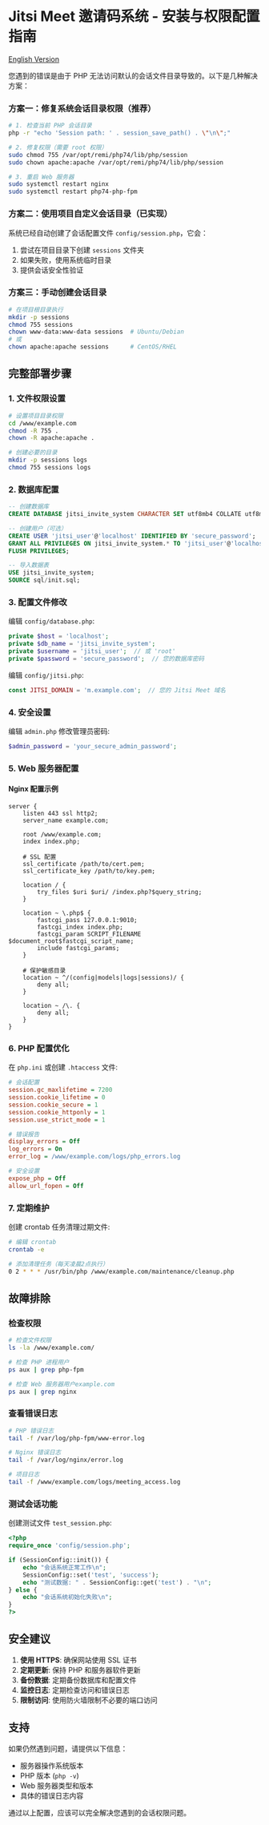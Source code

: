 # Jitsi Meet 邀请码系统 - 安装与权限配置指南

[English Version](INSTALL-EN.md)

您遇到的错误是由于 PHP 无法访问默认的会话文件目录导致的。以下是几种解决方案：

### 方案一：修复系统会话目录权限（推荐）

```bash
# 1. 检查当前 PHP 会话目录
php -r "echo 'Session path: ' . session_save_path() . \"\n\";"

# 2. 修复权限（需要 root 权限）
sudo chmod 755 /var/opt/remi/php74/lib/php/session
sudo chown apache:apache /var/opt/remi/php74/lib/php/session

# 3. 重启 Web 服务器
sudo systemctl restart nginx
sudo systemctl restart php74-php-fpm
```

### 方案二：使用项目自定义会话目录（已实现）

系统已经自动创建了会话配置文件 `config/session.php`，它会：

1. 尝试在项目目录下创建 `sessions` 文件夹
2. 如果失败，使用系统临时目录
3. 提供会话安全性验证

### 方案三：手动创建会话目录

```bash
# 在项目根目录执行
mkdir -p sessions
chmod 755 sessions
chown www-data:www-data sessions  # Ubuntu/Debian
# 或
chown apache:apache sessions      # CentOS/RHEL
```

## 完整部署步骤

### 1. 文件权限设置

```bash
# 设置项目目录权限
cd /www/example.com
chmod -R 755 .
chown -R apache:apache .

# 创建必要的目录
mkdir -p sessions logs
chmod 755 sessions logs
```

### 2. 数据库配置

```sql
-- 创建数据库
CREATE DATABASE jitsi_invite_system CHARACTER SET utf8mb4 COLLATE utf8mb4_unicode_ci;

-- 创建用户（可选）
CREATE USER 'jitsi_user'@'localhost' IDENTIFIED BY 'secure_password';
GRANT ALL PRIVILEGES ON jitsi_invite_system.* TO 'jitsi_user'@'localhost';
FLUSH PRIVILEGES;

-- 导入数据表
USE jitsi_invite_system;
SOURCE sql/init.sql;
```

### 3. 配置文件修改

编辑 `config/database.php`:
```php
private $host = 'localhost';
private $db_name = 'jitsi_invite_system';
private $username = 'jitsi_user';  // 或 'root'
private $password = 'secure_password';  // 您的数据库密码
```

编辑 `config/jitsi.php`:
```php
const JITSI_DOMAIN = 'm.example.com';  // 您的 Jitsi Meet 域名
```

### 4. 安全设置

编辑 `admin.php` 修改管理员密码:
```php
$admin_password = 'your_secure_admin_password';
```

### 5. Web 服务器配置

#### Nginx 配置示例
```nginx
server {
    listen 443 ssl http2;
    server_name example.com;
    
    root /www/example.com;
    index index.php;
    
    # SSL 配置
    ssl_certificate /path/to/cert.pem;
    ssl_certificate_key /path/to/key.pem;
    
    location / {
        try_files $uri $uri/ /index.php?$query_string;
    }
    
    location ~ \.php$ {
        fastcgi_pass 127.0.0.1:9010;
        fastcgi_index index.php;
        fastcgi_param SCRIPT_FILENAME $document_root$fastcgi_script_name;
        include fastcgi_params;
    }
    
    # 保护敏感目录
    location ~ ^/(config|models|logs|sessions)/ {
        deny all;
    }
    
    location ~ /\. {
        deny all;
    }
}
```

### 6. PHP 配置优化

在 `php.ini` 或创建 `.htaccess` 文件:
```ini
# 会话配置
session.gc_maxlifetime = 7200
session.cookie_lifetime = 0
session.cookie_secure = 1
session.cookie_httponly = 1
session.use_strict_mode = 1

# 错误报告
display_errors = Off
log_errors = On
error_log = /www/example.com/logs/php_errors.log

# 安全设置
expose_php = Off
allow_url_fopen = Off
```

### 7. 定期维护

创建 crontab 任务清理过期文件:
```bash
# 编辑 crontab
crontab -e

# 添加清理任务（每天凌晨2点执行）
0 2 * * * /usr/bin/php /www/example.com/maintenance/cleanup.php
```

## 故障排除

### 检查权限
```bash
# 检查文件权限
ls -la /www/example.com/

# 检查 PHP 进程用户
ps aux | grep php-fpm

# 检查 Web 服务器用户example.com
ps aux | grep nginx
```

### 查看错误日志
```bash
# PHP 错误日志
tail -f /var/log/php-fpm/www-error.log

# Nginx 错误日志
tail -f /var/log/nginx/error.log

# 项目日志
tail -f /www/example.com/logs/meeting_access.log
```

### 测试会话功能
创建测试文件 `test_session.php`:
```php
<?php
require_once 'config/session.php';

if (SessionConfig::init()) {
    echo "会话系统正常工作\n";
    SessionConfig::set('test', 'success');
    echo "测试数据: " . SessionConfig::get('test') . "\n";
} else {
    echo "会话系统初始化失败\n";
}
?>
```

## 安全建议

1. **使用 HTTPS**: 确保网站使用 SSL 证书
2. **定期更新**: 保持 PHP 和服务器软件更新
3. **备份数据**: 定期备份数据库和配置文件
4. **监控日志**: 定期检查访问和错误日志
5. **限制访问**: 使用防火墙限制不必要的端口访问

## 支持

如果仍然遇到问题，请提供以下信息：
- 服务器操作系统版本
- PHP 版本 (`php -v`)
- Web 服务器类型和版本
- 具体的错误日志内容

通过以上配置，应该可以完全解决您遇到的会话权限问题。